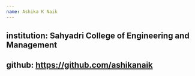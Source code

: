 ```yaml
---
name: Ashika K Naik
---
```

institution: Sahyadri College of Engineering and Management
---
github: https://github.com/ashikanaik
---
